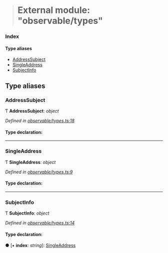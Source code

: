 > # External module: "observable/types"

### Index

#### Type aliases

* [AddressSubject](_observable_types_.md#addresssubject)
* [SingleAddress](_observable_types_.md#singleaddress)
* [SubjectInfo](_observable_types_.md#subjectinfo)

## Type aliases

###  AddressSubject

Ƭ **AddressSubject**: *object*

*Defined in [observable/types.ts:18](https://github.com/polkadot-js/ui/blob/354997c/packages/ui-keyring/src/observable/types.ts#L18)*

#### Type declaration:

___

###  SingleAddress

Ƭ **SingleAddress**: *object*

*Defined in [observable/types.ts:9](https://github.com/polkadot-js/ui/blob/354997c/packages/ui-keyring/src/observable/types.ts#L9)*

#### Type declaration:

___

###  SubjectInfo

Ƭ **SubjectInfo**: *object*

*Defined in [observable/types.ts:14](https://github.com/polkadot-js/ui/blob/354997c/packages/ui-keyring/src/observable/types.ts#L14)*

#### Type declaration:

● \[▪ **index**: *string*\]: [SingleAddress](_observable_types_.md#singleaddress)